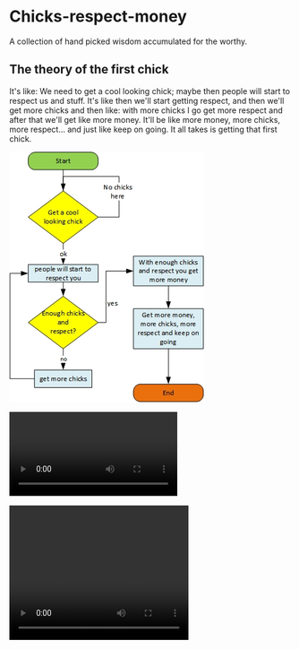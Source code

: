 # Chicks-respect-money

A collection of hand picked wisdom accumulated for the worthy.

## The theory of the first chick

It's like: We need to get a cool looking chick; maybe then people will start to respect us and stuff. It's like then we'll start getting respect, and then we'll get more chicks and then like: with more chicks I go get more respect and after that we'll get like more money. It'll be like more money, more chicks, more respect... and just like keep on going. It all takes is getting that first chick.

![image](visual.jpg)

![audio](firstchick.mp4)

<video width="320" height="240" controls>
  <source src="firstchick.mp4" type="video/mp4">
</video>

